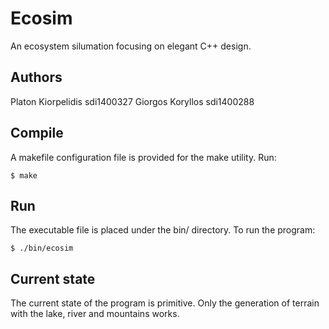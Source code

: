 # Ecosim
An ecosystem silumation focusing on elegant C++ design.

## Authors
Platon Kiorpelidis sdi1400327
Giorgos Koryllos sdi1400288

## Compile
A makefile configuration file is provided for the make utility.
Run:
```
$ make
```

## Run
The executable file is placed under the bin/ directory.
To run the program:
```
$ ./bin/ecosim
```

## Current state
The current state of the program is primitive.
Only the generation of terrain with the lake, river and mountains works.
